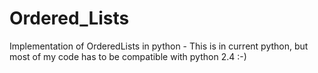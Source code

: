 Ordered_Lists
=============

Implementation of OrderedLists in python - This is in current python, but most of my code has to be compatible with python 2.4 :-)
